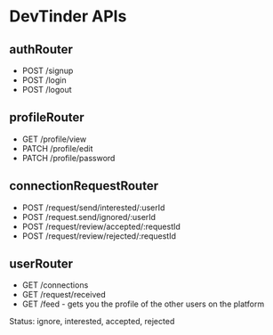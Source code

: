 # DevTinder APIs

## authRouter
- POST /signup
- POST /login
- POST /logout

## profileRouter
- GET /profile/view
- PATCH /profile/edit
- PATCH /profile/password

## connectionRequestRouter
- POST /request/send/interested/:userId
- POST /request.send/ignored/:userId
- POST /request/review/accepted/:requestId
- POST /request/review/rejected/:requestId

## userRouter
- GET /connections
- GET /request/received
- GET /feed - gets you the profile of the other users on the platform

Status: ignore, interested, accepted, rejected
